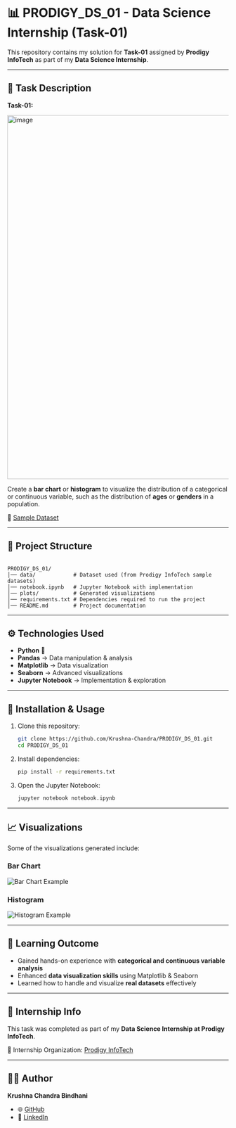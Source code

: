 # 📊 PRODIGY_DS_01 - Data Science Internship (Task-01)

This repository contains my solution for **Task-01** assigned by **Prodigy InfoTech** as part of my **Data Science Internship**.  

---

## 🚀 Task Description
**Task-01:**  

<img width="1472" height="828" alt="image" src="https://github.com/user-attachments/assets/4fd0f443-1521-4944-a150-fedf6539e8f0" />

Create a **bar chart** or **histogram** to visualize the distribution of a categorical or continuous variable, such as the distribution of **ages** or **genders** in a population.  

🔗 [Sample Dataset](http://localhost:8888/lab/tree/worldpopulationdata.csv)

---

## 📂 Project Structure
```

PRODIGY_DS_01/
│── data/            # Dataset used (from Prodigy InfoTech sample datasets)
│── notebook.ipynb   # Jupyter Notebook with implementation
│── plots/           # Generated visualizations
│── requirements.txt # Dependencies required to run the project
│── README.md        # Project documentation

```

---

## ⚙️ Technologies Used
- **Python** 🐍  
- **Pandas** → Data manipulation & analysis  
- **Matplotlib** → Data visualization  
- **Seaborn** → Advanced visualizations  
- **Jupyter Notebook** → Implementation & exploration  

---

## 🔧 Installation & Usage
1. Clone this repository:
   ```bash
   git clone https://github.com/Krushna-Chandra/PRODIGY_DS_01.git
   cd PRODIGY_DS_01
   ```

2. Install dependencies:

   ```bash
   pip install -r requirements.txt
   ```

3. Open the Jupyter Notebook:

   ```bash
   jupyter notebook notebook.ipynb
   ```

---

## 📈 Visualizations

Some of the visualizations generated include:

### Bar Chart

![Bar Chart Example](plots/bar_chart.png)

### Histogram

![Histogram Example](plots/histogram.png)

---

## 🎯 Learning Outcome

* Gained hands-on experience with **categorical and continuous variable analysis**
* Enhanced **data visualization skills** using Matplotlib & Seaborn
* Learned how to handle and visualize **real datasets** effectively

---

## 📌 Internship Info

This task was completed as part of my **Data Science Internship at Prodigy InfoTech**.

🔗 Internship Organization: [Prodigy InfoTech](https://prodigyinfotech.dev)

---

## 👨‍💻 Author

**Krushna Chandra Bindhani**

* 🌐 [GitHub](https://github.com/Krushna-Chandra)
* 💼 [LinkedIn](https://www.linkedin.com/in/krushna-chandra-bindhani/)

